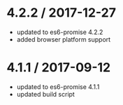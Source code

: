 # 4.2.2 / 2017-12-27

* updated to es6-promise 4.2.2
* added browser platform support

# 4.1.1 / 2017-09-12

* updated to es6-promise 4.1.1
* updated build script
